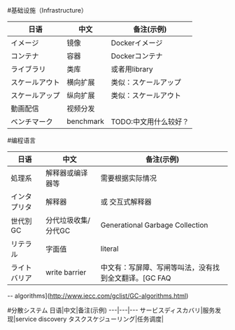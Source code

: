 #基础设施（Infrastructure）

日语|中文|备注(示例)
---|---|---
イメージ|镜像|Dockerイメージ
コンテナ|容器|Dockerコンテナ
ライブラリ|类库|或者用library
スケールアウト|横向扩展|类似：スケールアップ
スケールアップ|纵向扩展|类似：スケールアウト
動画配信|视频分发|
ベンチマーク|benchmark|TODO:中文用什么较好？

#编程语言

日语|中文|备注(示例)
---|---|---
処理系|解释器或编译器等|需要根据实际情况
インタプリタ|解释器| 或 交互式解释器
世代別 GC|分代垃圾收集/分代GC|Generational Garbage Collection
リテラル|字面值|literal
ライトバリア|write barrier|中文有：写屏障、写闸等叫法，没有找到全文翻译。[GC FAQ
-- algorithms](http://www.iecc.com/gclist/GC-algorithms.html)


#分散システム
日语|中文|备注(示例)
---|---|---
サービスディスカバリ|服务发现|service discovery
タスクスケジューリング|任务调度|
